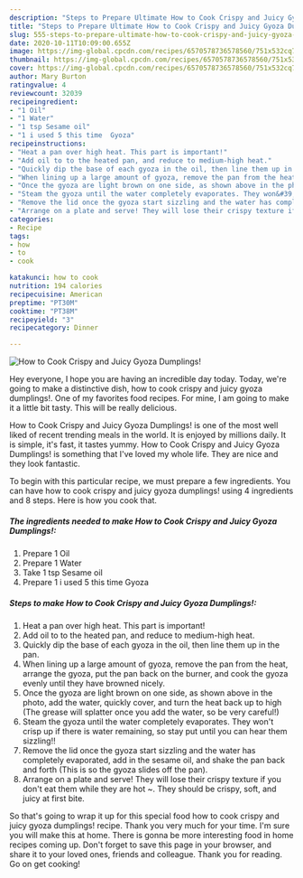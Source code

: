 ```yaml
---
description: "Steps to Prepare Ultimate How to Cook Crispy and Juicy Gyoza Dumplings!"
title: "Steps to Prepare Ultimate How to Cook Crispy and Juicy Gyoza Dumplings!"
slug: 555-steps-to-prepare-ultimate-how-to-cook-crispy-and-juicy-gyoza-dumplings
date: 2020-10-11T10:09:00.655Z
image: https://img-global.cpcdn.com/recipes/6570578736578560/751x532cq70/how-to-cook-crispy-and-juicy-gyoza-dumplings-recipe-main-photo.jpg
thumbnail: https://img-global.cpcdn.com/recipes/6570578736578560/751x532cq70/how-to-cook-crispy-and-juicy-gyoza-dumplings-recipe-main-photo.jpg
cover: https://img-global.cpcdn.com/recipes/6570578736578560/751x532cq70/how-to-cook-crispy-and-juicy-gyoza-dumplings-recipe-main-photo.jpg
author: Mary Burton
ratingvalue: 4
reviewcount: 32039
recipeingredient:
- "1 Oil"
- "1 Water"
- "1 tsp Sesame oil"
- "1 i used 5 this time  Gyoza"
recipeinstructions:
- "Heat a pan over high heat. This part is important!"
- "Add oil to to the heated pan, and reduce to medium-high heat."
- "Quickly dip the base of each gyoza in the oil, then line them up in the pan."
- "When lining up a large amount of gyoza, remove the pan from the heat, arrange the gyoza, put the pan back on the burner, and cook the gyoza evenly until they have browned nicely."
- "Once the gyoza are light brown on one side, as shown above in the photo, add the water, quickly cover, and turn the heat back up to high (The grease will splatter once you add the water, so be very careful!)"
- "Steam the gyoza until the water completely evaporates. They won&#39;t crisp up if there is water remaining, so stay put until you can hear them sizzling!!"
- "Remove the lid once the gyoza start sizzling and the water has completely evaporated, add in the sesame oil, and shake the pan back and forth (This is so the gyoza slides off the pan)."
- "Arrange on a plate and serve! They will lose their crispy texture if you don&#39;t eat them while they are hot ~. They should be crispy, soft, and juicy at first bite."
categories:
- Recipe
tags:
- how
- to
- cook

katakunci: how to cook 
nutrition: 194 calories
recipecuisine: American
preptime: "PT30M"
cooktime: "PT38M"
recipeyield: "3"
recipecategory: Dinner

---
```



![How to Cook Crispy and Juicy Gyoza Dumplings!](https://img-global.cpcdn.com/recipes/6570578736578560/751x532cq70/how-to-cook-crispy-and-juicy-gyoza-dumplings-recipe-main-photo.jpg)

Hey everyone, I hope you are having an incredible day today. Today, we're going to make a distinctive dish, how to cook crispy and juicy gyoza dumplings!. One of my favorites food recipes. For mine, I am going to make it a little bit tasty. This will be really delicious.



How to Cook Crispy and Juicy Gyoza Dumplings! is one of the most well liked of recent trending meals in the world. It is enjoyed by millions daily. It is simple, it's fast, it tastes yummy. How to Cook Crispy and Juicy Gyoza Dumplings! is something that I've loved my whole life. They are nice and they look fantastic.


To begin with this particular recipe, we must prepare a few ingredients. You can have how to cook crispy and juicy gyoza dumplings! using 4 ingredients and 8 steps. Here is how you cook that.

<!--inarticleads1-->

##### The ingredients needed to make How to Cook Crispy and Juicy Gyoza Dumplings!:

1. Prepare 1 Oil
1. Prepare 1 Water
1. Take 1 tsp Sesame oil
1. Prepare 1 i used 5 this time  Gyoza




<!--inarticleads2-->

##### Steps to make How to Cook Crispy and Juicy Gyoza Dumplings!:

1. Heat a pan over high heat. This part is important!
1. Add oil to to the heated pan, and reduce to medium-high heat.
1. Quickly dip the base of each gyoza in the oil, then line them up in the pan.
1. When lining up a large amount of gyoza, remove the pan from the heat, arrange the gyoza, put the pan back on the burner, and cook the gyoza evenly until they have browned nicely.
1. Once the gyoza are light brown on one side, as shown above in the photo, add the water, quickly cover, and turn the heat back up to high (The grease will splatter once you add the water, so be very careful!)
1. Steam the gyoza until the water completely evaporates. They won&#39;t crisp up if there is water remaining, so stay put until you can hear them sizzling!!
1. Remove the lid once the gyoza start sizzling and the water has completely evaporated, add in the sesame oil, and shake the pan back and forth (This is so the gyoza slides off the pan).
1. Arrange on a plate and serve! They will lose their crispy texture if you don&#39;t eat them while they are hot ~. They should be crispy, soft, and juicy at first bite.




So that's going to wrap it up for this special food how to cook crispy and juicy gyoza dumplings! recipe. Thank you very much for your time. I'm sure you will make this at home. There is gonna be more interesting food in home recipes coming up. Don't forget to save this page in your browser, and share it to your loved ones, friends and colleague. Thank you for reading. Go on get cooking!
